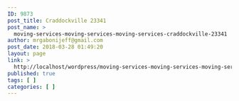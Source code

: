 ```yaml
---
ID: 9873
post_title: Craddockville 23341
post_name: >
  moving-services-moving-services-moving-services-craddockville-23341
author: mrgabonijeff@gmail.com
post_date: 2018-03-28 01:49:20
layout: page
link: >
  http://localhost/wordpress/moving-services-moving-services-moving-services-craddockville-23341/
published: true
tags: [ ]
categories: [ ]
---
```

